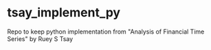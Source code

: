 # tsay_implement_py
Repo to keep python implementation from "Analysis of Financial Time Series" by Ruey S Tsay
